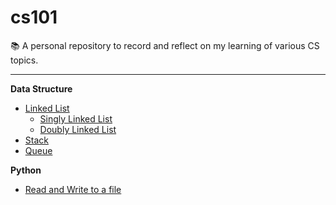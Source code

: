 # cs101
📚 A personal repository to record and reflect on my learning of various CS topics.

---

**Data Structure**
- [Linked List](./data_structure/linkedlist/)
  + [Singly Linked List](./data_structure/linkedlist/singly_linkedlist/)
  + [Doubly Linked List](./data_structure/linkedlist/doubly_linkedlist/)
- [Stack](./data_structure/stack/)
- [Queue](./data_structure/queue)

**Python**
- [Read and Write to a file](./python/file_io.md)